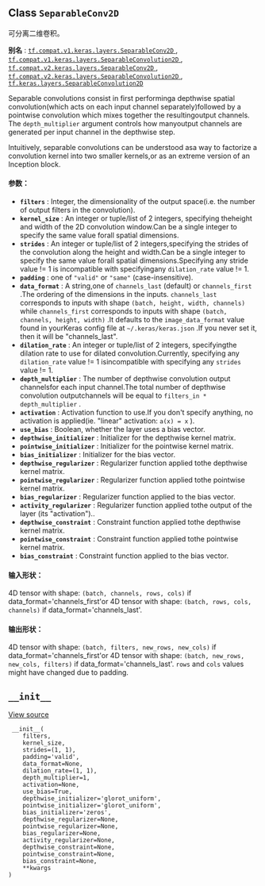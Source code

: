 

## Class  `SeparableConv2D` 
可分离二维卷积。

**别名** : [ `tf.compat.v1.keras.layers.SeparableConv2D` ](/api_docs/python/tf/keras/layers/SeparableConv2D), [ `tf.compat.v1.keras.layers.SeparableConvolution2D` ](/api_docs/python/tf/keras/layers/SeparableConv2D), [ `tf.compat.v2.keras.layers.SeparableConv2D` ](/api_docs/python/tf/keras/layers/SeparableConv2D), [ `tf.compat.v2.keras.layers.SeparableConvolution2D` ](/api_docs/python/tf/keras/layers/SeparableConv2D), [ `tf.keras.layers.SeparableConvolution2D` ](/api_docs/python/tf/keras/layers/SeparableConv2D)

Separable convolutions consist in first performinga depthwise spatial convolution(which acts on each input channel separately)followed by a pointwise convolution which mixes together the resultingoutput channels. The  `depth_multiplier`  argument controls how manyoutput channels are generated per input channel in the depthwise step.

Intuitively, separable convolutions can be understood asa way to factorize a convolution kernel into two smaller kernels,or as an extreme version of an Inception block.

#### 参数：
- **`filters`** : Integer, the dimensionality of the output space(i.e. the number of output filters in the convolution).
- **`kernel_size`** : An integer or tuple/list of 2 integers, specifying theheight and width of the 2D convolution window.Can be a single integer to specify the same value forall spatial dimensions.
- **`strides`** : An integer or tuple/list of 2 integers,specifying the strides of the convolution along the height and width.Can be a single integer to specify the same value forall spatial dimensions.Specifying any stride value != 1 is incompatible with specifyingany  `dilation_rate`  value != 1.
- **`padding`** : one of  `"valid"`  or  `"same"`  (case-insensitive).
- **`data_format`** : A string,one of  `channels_last`  (default) or  `channels_first` .The ordering of the dimensions in the inputs. `channels_last`  corresponds to inputs with shape `(batch, height, width, channels)`  while  `channels_first` corresponds to inputs with shape `(batch, channels, height, width)` .It defaults to the  `image_data_format`  value found in yourKeras config file at  `~/.keras/keras.json` .If you never set it, then it will be "channels_last".
- **`dilation_rate`** : An integer or tuple/list of 2 integers, specifyingthe dilation rate to use for dilated convolution.Currently, specifying any  `dilation_rate`  value != 1 isincompatible with specifying any  `strides`  value != 1.
- **`depth_multiplier`** : The number of depthwise convolution output channelsfor each input channel.The total number of depthwise convolution outputchannels will be equal to  `filters_in * depth_multiplier` .
- **`activation`** : Activation function to use.If you don't specify anything, no activation is applied(ie. "linear" activation:  `a(x) = x` ).
- **`use_bias`** : Boolean, whether the layer uses a bias vector.
- **`depthwise_initializer`** : Initializer for the depthwise kernel matrix.
- **`pointwise_initializer`** : Initializer for the pointwise kernel matrix.
- **`bias_initializer`** : Initializer for the bias vector.
- **`depthwise_regularizer`** : Regularizer function applied tothe depthwise kernel matrix.
- **`pointwise_regularizer`** : Regularizer function applied tothe pointwise kernel matrix.
- **`bias_regularizer`** : Regularizer function applied to the bias vector.
- **`activity_regularizer`** : Regularizer function applied tothe output of the layer (its "activation")..
- **`depthwise_constraint`** : Constraint function applied tothe depthwise kernel matrix.
- **`pointwise_constraint`** : Constraint function applied tothe pointwise kernel matrix.
- **`bias_constraint`** : Constraint function applied to the bias vector.


#### 输入形状：
4D tensor with shape: `(batch, channels, rows, cols)`  if data_format='channels_first'or 4D tensor with shape: `(batch, rows, cols, channels)`  if data_format='channels_last'.

#### 输出形状：
4D tensor with shape: `(batch, filters, new_rows, new_cols)`  if data_format='channels_first'or 4D tensor with shape: `(batch, new_rows, new_cols, filters)`  if data_format='channels_last'. `rows`  and  `cols`  values might have changed due to padding.

##  `__init__` 
[View source](https://github.com/tensorflow/tensorflow/blob/r2.0/tensorflow/python/keras/layers/convolutional.py#L1615-L1657)

```
 __init__(
    filters,
    kernel_size,
    strides=(1, 1),
    padding='valid',
    data_format=None,
    dilation_rate=(1, 1),
    depth_multiplier=1,
    activation=None,
    use_bias=True,
    depthwise_initializer='glorot_uniform',
    pointwise_initializer='glorot_uniform',
    bias_initializer='zeros',
    depthwise_regularizer=None,
    pointwise_regularizer=None,
    bias_regularizer=None,
    activity_regularizer=None,
    depthwise_constraint=None,
    pointwise_constraint=None,
    bias_constraint=None,
    **kwargs
)
 
```

